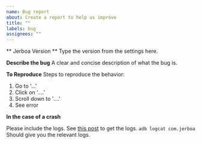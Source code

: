 ```yaml
---
name: Bug report
about: Create a report to help us improve
title: ""
labels: bug
assignees: ""
---
```


** Jerboa Version **
Type the version from the settings here.

**Describe the bug**
A clear and concise description of what the bug is.

**To Reproduce**
Steps to reproduce the behavior:

1. Go to '...'
2. Click on '....'
3. Scroll down to '....'
4. See error

**In the case of a crash**


Please include the logs.
See [this post](https://android.stackexchange.com/questions/14430/how-can-i-view-and-examine-the-android-log) to get the logs.
`adb logcat com.jerboa` Should give you the relevant logs.
